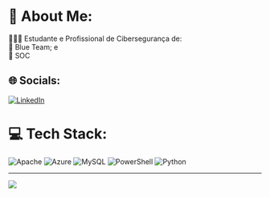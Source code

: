 # 💫 About Me:
👨🏻‍💻 Estudante e Profissional de Cibersegurança de:<br>🔹 Blue Team; e<br>🔹 SOC<br>


## 🌐 Socials:
[![LinkedIn](https://img.shields.io/badge/LinkedIn-%230077B5.svg?logo=linkedin&logoColor=white)](https://linkedin.com/in/gersonluisleite) 

# 💻 Tech Stack:
![Apache](https://img.shields.io/badge/apache-%23D42029.svg?style=for-the-badge&logo=apache&logoColor=white) ![Azure](https://img.shields.io/badge/azure-%230072C6.svg?style=for-the-badge&logo=microsoftazure&logoColor=white) ![MySQL](https://img.shields.io/badge/mysql-%2300000f.svg?style=for-the-badge&logo=mysql&logoColor=white) ![PowerShell](https://img.shields.io/badge/PowerShell-%235391FE.svg?style=for-the-badge&logo=powershell&logoColor=white) ![Python](https://img.shields.io/badge/python-3670A0?style=for-the-badge&logo=python&logoColor=ffdd54)

---
[![](https://visitcount.itsvg.in/api?id=m0chil3iro&icon=5&color=1)](https://visitcount.itsvg.in)

<!-- Proudly created with GPRM ( https://gprm.itsvg.in ) -->
